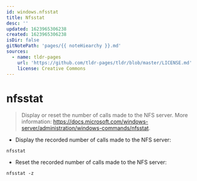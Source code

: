 ```yaml
---
id: windows.nfsstat
title: Nfsstat
desc: ''
updated: 1623965306238
created: 1623965306238
isDir: false
gitNotePath: 'pages/{{ noteHiearchy }}.md'
sources:
  - name: tldr-pages
    url: 'https://github.com/tldr-pages/tldr/blob/master/LICENSE.md'
    license: Creative Commons
---
```

# nfsstat

> Display or reset the number of calls made to the NFS server.
> More information: <https://docs.microsoft.com/windows-server/administration/windows-commands/nfsstat>.

- Display the recorded number of calls made to the NFS server:

`nfsstat`

- Reset the recorded number of calls made to the NFS server:

`nfsstat -z`

